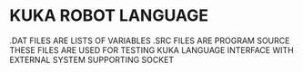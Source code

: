 # KUKA ROBOT LANGUAGE 
.DAT FILES ARE LISTS OF VARIABLES
.SRC FILES ARE PROGRAM SOURCE
THESE FILES ARE USED FOR TESTING KUKA LANGUAGE INTERFACE WITH EXTERNAL SYSTEM SUPPORTING SOCKET
